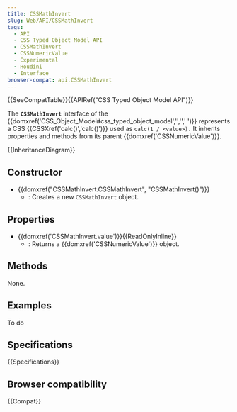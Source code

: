 ```yaml
---
title: CSSMathInvert
slug: Web/API/CSSMathInvert
tags:
  - API
  - CSS Typed Object Model API
  - CSSMathInvert
  - CSSNumericValue
  - Experimental
  - Houdini
  - Interface
browser-compat: api.CSSMathInvert
---
```

{{SeeCompatTable}}{{APIRef("CSS Typed Object Model API")}}

The **`CSSMathInvert`** interface of the {{domxref('CSS_Object_Model#css_typed_object_model','','',' ')}} represents a CSS {{CSSXref('calc()','calc()')}} used as `calc(1 / <value>).` It inherits properties and methods from its parent {{domxref('CSSNumericValue')}}.

{{InheritanceDiagram}}

## Constructor

- {{domxref("CSSMathInvert.CSSMathInvert", "CSSMathInvert()")}}
  - : Creates a new `CSSMathInvert` object.

## Properties

- {{domxref('CSSMathInvert.value')}}{{ReadOnlyInline}}
  - : Returns a {{domxref('CSSNumericValue')}} object.

## Methods

None.

## Examples

To do

## Specifications

{{Specifications}}

## Browser compatibility

{{Compat}}
